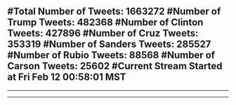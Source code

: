 #Total Number of Tweets: 1663272 
#Number of Trump Tweets: 482368
#Number of Clinton Tweets: 427896
#Number of Cruz Tweets: 353319
#Number of Sanders Tweets: 285527
#Number of Rubio Tweets: 88568
#Number of Carson Tweets: 25602
#Current Stream Started at Fri Feb 12 00:58:01 MST
---
---
---
